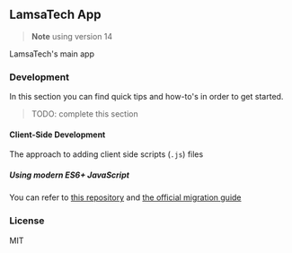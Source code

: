 ## LamsaTech App

> **Note** using version 14

LamsaTech's main app

### Development

In this section you can find quick tips and how-to's in order to get started.

> TODO: complete this section

#### Client-Side Development

The approach to adding client side scripts (`.js`) files 
##### Using modern ES6+ JavaScript

You can refer to [this repository](https://github.com/igrekus/dc_plc/tree/develop/dc_plc/public) and [the official migration guide](https://github.com/frappe/frappe/wiki/Migrating-to-Version-14#new-build-system-based-on-esbuild) 

### License

MIT

